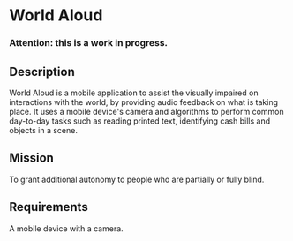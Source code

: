 # World Aloud

### Attention: this is a work in progress.

## Description
World Aloud is a mobile application to assist the visually impaired on interactions with the world, by providing audio feedback on what is taking place. It uses a mobile device's camera and algorithms to perform common day-to-day tasks such as reading printed text, identifying cash bills and objects in a scene.

## Mission
To grant additional autonomy to people who are partially or fully blind.

## Requirements
A mobile device with a camera.
